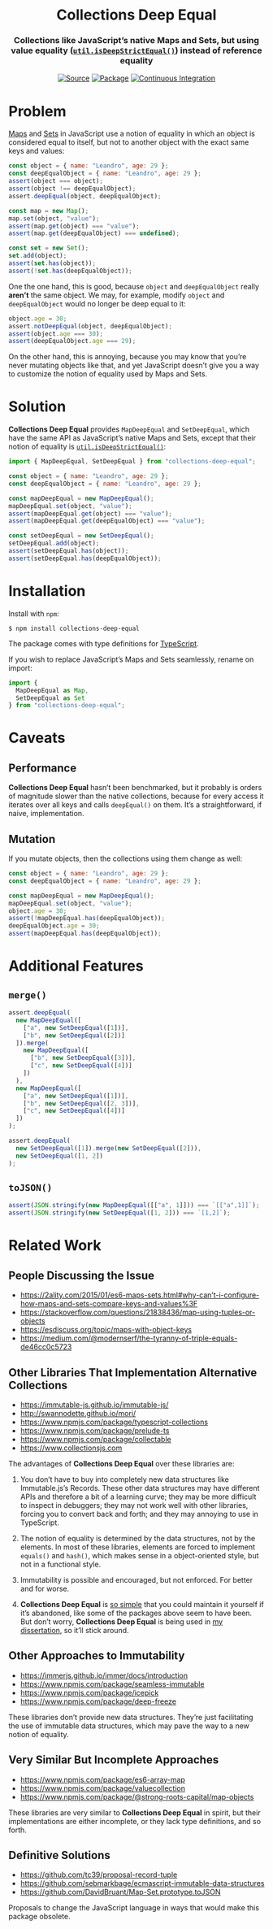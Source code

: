 <h1 align="center">Collections Deep Equal</h1>
<h3 align="center">Collections like JavaScript’s native Maps and Sets, but using value equality (<a href="https://nodejs.org/api/util.html#util_util_isdeepstrictequal_val1_val2"><code>util.isDeepStrictEqual()</code></a>) instead of reference equality</h3>
<p align="center">
<a href="https://github.com/leafac/collections-deep-equal"><img alt="Source" src="https://img.shields.io/badge/Source---"></a>
<a href="https://www.npmjs.com/package/collections-deep-equal"><img alt="Package" src="https://badge.fury.io/js/collections-deep-equal.svg"></a>
<a href="https://github.com/leafac/collections-deep-equal/actions"><img alt="Continuous Integration" src="https://github.com/leafac/collections-deep-equal/workflows/.github/workflows/main.yml/badge.svg"></a>
</p>

# Problem

[Maps](https://developer.mozilla.org/en-US/docs/Web/JavaScript/Reference/Global_Objects/Map) and [Sets](https://developer.mozilla.org/en-US/docs/Web/JavaScript/Reference/Global_Objects/Set) in JavaScript use a notion of equality in which an object is considered equal to itself, but not to another object with the exact same keys and values:

```js
const object = { name: "Leandro", age: 29 };
const deepEqualObject = { name: "Leandro", age: 29 };
assert(object === object);
assert(object !== deepEqualObject);
assert.deepEqual(object, deepEqualObject);

const map = new Map();
map.set(object, "value");
assert(map.get(object) === "value");
assert(map.get(deepEqualObject) === undefined);

const set = new Set();
set.add(object);
assert(set.has(object));
assert(!set.has(deepEqualObject));
```

One the one hand, this is good, because `object` and `deepEqualObject` really **aren’t** the same object. We may, for example, modify `object` and `deepEqualObject` would no longer be deep equal to it:

```js
object.age = 30;
assert.notDeepEqual(object, deepEqualObject);
assert(object.age === 30);
assert(deepEqualObject.age === 29);
```

On the other hand, this is annoying, because you may know that you’re never mutating objects like that, and yet JavaScript doesn’t give you a way to customize the notion of equality used by Maps and Sets.

# Solution

**Collections Deep Equal** provides `MapDeepEqual` and `SetDeepEqual`, which have the same API as JavaScript’s native Maps and Sets, except that their notion of equality is [`util.isDeepStrictEqual()`](https://nodejs.org/api/util.html#util_util_isdeepstrictequal_val1_val2):

```js
import { MapDeepEqual, SetDeepEqual } from "collections-deep-equal";

const object = { name: "Leandro", age: 29 };
const deepEqualObject = { name: "Leandro", age: 29 };

const mapDeepEqual = new MapDeepEqual();
mapDeepEqual.set(object, "value");
assert(mapDeepEqual.get(object) === "value");
assert(mapDeepEqual.get(deepEqualObject) === "value");

const setDeepEqual = new SetDeepEqual();
setDeepEqual.add(object);
assert(setDeepEqual.has(object));
assert(setDeepEqual.has(deepEqualObject));
```

# Installation

Install with `npm`:

```console
$ npm install collections-deep-equal
```

The package comes with type definitions for [TypeScript](https://www.typescriptlang.org).

If you wish to replace JavaScript’s Maps and Sets seamlessly, rename on import:

```js
import {
  MapDeepEqual as Map,
  SetDeepEqual as Set
} from "collections-deep-equal";
```

# Caveats

## Performance

**Collections Deep Equal** hasn’t been benchmarked, but it probably is orders of magnitude slower than the native collections, because for every access it iterates over all keys and calls `deepEqual()` on them. It’s a straightforward, if naive, implementation.

## Mutation

If you mutate objects, then the collections using them change as well:

```js
const object = { name: "Leandro", age: 29 };
const deepEqualObject = { name: "Leandro", age: 29 };

const mapDeepEqual = new MapDeepEqual();
mapDeepEqual.set(object, "value");
object.age = 30;
assert(!mapDeepEqual.has(deepEqualObject));
deepEqualObject.age = 30;
assert(mapDeepEqual.has(deepEqualObject));
```

# Additional Features

## `merge()`

```js
assert.deepEqual(
  new MapDeepEqual([
    ["a", new SetDeepEqual([1])],
    ["b", new SetDeepEqual([2])]
  ]).merge(
    new MapDeepEqual([
      ["b", new SetDeepEqual([3])],
      ["c", new SetDeepEqual([4])]
    ])
  ),
  new MapDeepEqual([
    ["a", new SetDeepEqual([1])],
    ["b", new SetDeepEqual([2, 3])],
    ["c", new SetDeepEqual([4])]
  ])
);

assert.deepEqual(
  new SetDeepEqual([1]).merge(new SetDeepEqual([2])),
  new SetDeepEqual([1, 2])
);
```

## `toJSON()`

```js
assert(JSON.stringify(new MapDeepEqual([["a", 1]])) === `[["a",1]]`);
assert(JSON.stringify(new SetDeepEqual([1, 2])) === `[1,2]`);
```

# Related Work

## People Discussing the Issue

- https://2ality.com/2015/01/es6-maps-sets.html#why-can’t-i-configure-how-maps-and-sets-compare-keys-and-values%3F
- https://stackoverflow.com/questions/21838436/map-using-tuples-or-objects
- https://esdiscuss.org/topic/maps-with-object-keys
- https://medium.com/@modernserf/the-tyranny-of-triple-equals-de46cc0c5723

## Other Libraries That Implementation Alternative Collections

- https://immutable-js.github.io/immutable-js/
- http://swannodette.github.io/mori/
- https://www.npmjs.com/package/typescript-collections
- https://www.npmjs.com/package/prelude-ts
- https://www.npmjs.com/package/collectable
- https://www.collectionsjs.com

The advantages of **Collections Deep Equal** over these libraries are:

1. You don’t have to buy into completely new data structures like Immutable.js’s Records. These other data structures may have different APIs and therefore a bit of a learning curve; they may be more difficult to inspect in debuggers; they may not work well with other libraries, forcing you to convert back and forth; and they may annoying to use in TypeScript.

2. The notion of equality is determined by the data structures, not by the elements. In most of these libraries, elements are forced to implement `equals()` and `hash()`, which makes sense in a object-oriented style, but not in a functional style.

3. Immutability is possible and encouraged, but not enforced. For better and for worse.

4. **Collections Deep Equal** is [so simple](src/index.ts) that you could maintain it yourself if it’s abandoned, like some of the packages above seem to have been. But don’t worry, **Collections Deep Equal** is being used in [my dissertation](https://github.com/leafac/yocto-cfa), so it’ll stick around.

## Other Approaches to Immutability

- https://immerjs.github.io/immer/docs/introduction
- https://www.npmjs.com/package/seamless-immutable
- https://www.npmjs.com/package/icepick
- https://www.npmjs.com/package/deep-freeze

These libraries don’t provide new data structures. They’re just facilitating the use of immutable data structures, which may pave the way to a new notion of equality.

## Very Similar But Incomplete Approaches

- https://www.npmjs.com/package/es6-array-map
- https://www.npmjs.com/package/valuecollection
- https://www.npmjs.com/package/@strong-roots-capital/map-objects

These libraries are very similar to **Collections Deep Equal** in spirit, but their implementations are either incomplete, or they lack type definitions, and so forth.

## Definitive Solutions

- https://github.com/tc39/proposal-record-tuple
- https://github.com/sebmarkbage/ecmascript-immutable-data-structures
- https://github.com/DavidBruant/Map-Set.prototype.toJSON

Proposals to change the JavaScript language in ways that would make this package obsolete.
